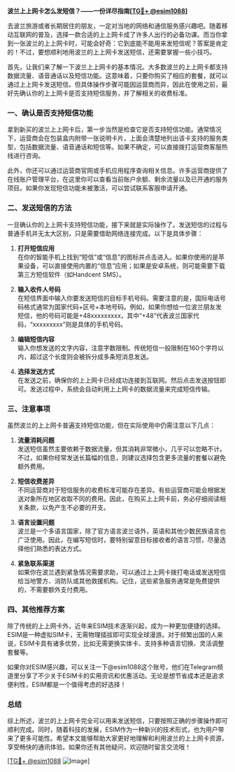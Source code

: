 **波兰上上网卡怎么发短信？——一份详尽指南[[TG💪+ @esim1088](https://t.me/s/esim1088)]**

去波兰旅游或者长期居住的朋友，一定对当地的网络和通信服务感兴趣吧。随着移动互联网的普及，选择一款合适的上上网卡成了许多人出行的必备功课。而当你拿到一张波兰的上上网卡时，可能会好奇：它到底能不能用来发短信呢？答案是肯定的！不过，要想顺利地用波兰的上上网卡发送短信，还需要掌握一些小技巧。

首先，让我们来了解一下波兰上上网卡的基本情况。大多数波兰的上上网卡都支持数据流量、语音通话以及短信功能。这意味着，只要你购买了相应的套餐，就可以通过上上网卡发送短信。但具体操作步骤可能因运营商而异，因此在使用之前，最好先确认你的上上网卡是否支持短信服务，并了解相关的收费标准。

### 一、确认是否支持短信功能

拿到新买的波兰上上网卡后，第一步当然是检查它是否支持短信功能。通常情况下，运营商会在包装盒内附带一张说明卡片，上面会清楚地列出该卡支持的服务类型，包括数据流量、语音通话和短信等。如果不确定，可以直接拨打运营商客服热线进行咨询。

此外，你还可以通过运营商官网或手机应用程序查询相关信息。许多运营商提供了在线账户管理平台，在这里你可以查看当前账户余额、剩余流量以及已开通的服务项目。如果你发现短信功能未被激活，可以尝试联系客服申请开通。

### 二、发送短信的方法

一旦确认你的上上网卡支持短信功能，接下来就是实际操作了。发送短信的过程与普通手机并无太大区别，只是需要借助网络连接完成。以下是具体步骤：

1. **打开短信应用**  
   在你的智能手机上找到“短信”或“信息”的图标并点击进入。如果你使用的是苹果设备，可以直接使用内置的“信息”应用；如果是安卓系统，则可能需要下载第三方短信软件（如Handcent SMS）。

2. **输入收件人号码**  
   在短信界面中输入你要发送短信的目标手机号码。需要注意的是，国际电话号码格式通常为国家代码+区号+本地号码。例如，如果你想给一位波兰朋友发短信，他的号码可能是+48xxxxxxxxx，其中“+48”代表波兰国家代码，“xxxxxxxxx”则是具体的手机号码。

3. **编辑短信内容**  
   输入你想发送的文字内容，注意字数限制。传统短信一般限制在160个字符以内，超过这个长度则会被拆分成多条短消息发送。

4. **选择发送方式**  
   在发送之前，确保你的上上网卡已经成功连接到互联网。然后点击发送按钮即可。发送过程中，系统会自动利用上上网卡的数据流量来完成短信传输。

### 三、注意事项

虽然波兰的上上网卡普遍支持短信功能，但在实际使用中仍需注意以下几点：

1. **流量消耗问题**  
   发送短信虽然主要依赖于数据流量，但其消耗非常微小，几乎可以忽略不计。不过，如果你经常发送长篇幅的信息，则建议选择包含更多流量的套餐以避免额外费用。

2. **短信收费差异**  
   不同运营商对于短信服务的收费标准可能存在差异。有些运营商可能会根据发送对象所在地区收取不同的费用。因此，在购买上上网卡前，务必仔细阅读相关条款，以免产生不必要的开支。

3. **语言设置问题**  
   波兰是一个多语言国家，除了官方语言波兰语外，英语和其他少数民族语言也广泛使用。因此，在编写短信时，要特别留意目标接收者的语言习惯，尽量选择他们熟悉的表达方式。

4. **紧急联系渠道**  
   如果你在波兰遇到紧急情况需要求助，可以通过上上网卡拨打电话或发送短信给当地警方、消防队或其他救援机构。记住，这些紧急服务通常是免费提供的，不需要额外支付费用。

### 四、其他推荐方案

除了传统的上上网卡外，近年来ESIM技术逐渐兴起，成为一种更加便捷的选择。ESIM是一种虚拟SIM卡，无需物理插拔即可实现全球漫游。对于频繁出国的人来说，ESIM卡具有诸多优势，比如无需更换实体卡、支持多种语言切换、灵活调整套餐等。

如果你对ESIM感兴趣，可以关注一下@esim1088这个账号，他们在Telegram频道里分享了不少关于ESIM卡的实用资讯和优惠活动。无论是想节省成本还是追求便利性，ESIM都是一个值得考虑的好选择！

### 总结

综上所述，波兰的上上网卡完全可以用来发送短信，只要按照正确的步骤操作即可顺利完成。同时，随着科技的发展，ESIM作为一种新兴的技术形式，也为用户带来了更多可能性。希望本文能够帮助大家更好地理解和利用波兰的上上网卡资源，享受畅快的通讯体验。如果你还有其他疑问，欢迎随时留言交流哦！

[[TG💪+ @esim1088](https://t.me/s/esim1088) ![Image](https://i.postimg.cc/4NQfJmqS/Snipaste-2025-05-13-00-14-12.png)]